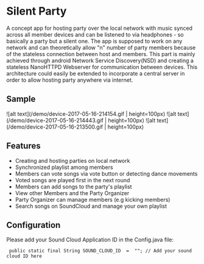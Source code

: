 # Silent Party
A concept app for hosting party over the local network with music synced across all member devices and can be listened to via headphones - so basically a party but a silent one.
The app is supposed to work on any network and can theoretically allow "n" number of party members because of the stateless connection between host and members. This part is mainly achieved through android Network Service Discovery(NSD) and creating a stateless NanoHTTPD Webserver for communication between devices. 
This architecture could easily be extended to incorporate a central server in order to allow hosting party anywhere via internet.

## Sample
![alt text](/demo/device-2017-05-16-214154.gif | height=100px)
![alt text](/demo/device-2017-05-16-214443.gif | height=100px)
![alt text](/demo/device-2017-05-16-213500.gif | height=100px)

## Features
 * Creating and hosting parties on local network
 * Synchronized playlist among members
 * Members can vote songs via vote button or detecting dance movements
 * Voted songs are played first in the next round
 * Members can add songs to the party's playlist
 * View other Members and the Party Organizer
 * Party Organizer can manage members (e.g kicking members)
 * Search songs on SoundCloud and manage your own playlist
 
## Configuration
Please add your Sound Cloud Application ID in the Config.java file: 
```
 public static final String SOUND_CLOUD_ID  =  ""; // Add your sound cloud ID here
```
